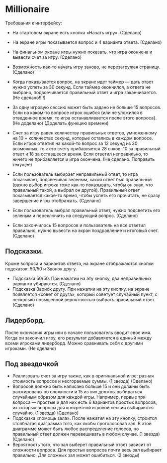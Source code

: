 # Millionaire

Требования к интерфейсу:
 - На стартовом экране есть кнопка «Начать игру». (Сделано)
 - На экране игры показывается вопрос и 4 варианта ответа. (Сделано)
 - На финальном экране игры нужно показать, что игра окончена и вывести счет за игру. (Сделано) 
 - Возможность как-то начать игру заново, не перезагружая страницу. (Сделано) 
 
 - Когда показывается вопрос, на экране идет таймер — дать ответ нужно успеть за 30 секунд. Если таймер окончился, а ответа не выбрано, подвсечивается правильный ответ и игра заканчивается. (Не сделано!!!!)
 - За одну игровую сессию может быть задано не больше 15 вопросов. Если на каком-то вопросе игрок ошибся {или не уложился в отведенное время, то игра останавливается после этого вопроса}. (Не доделано) (Доделать функцию времени)
 - Счет за игру равен количеству правильных ответов, умноженному на 10 + количество секунд, которые остались в каждом вопросе. Если игрок ответил на какой-то вопрос за 12 секунд из 30 возможных, то к его счету прибавляется 28 очков: 10 за правильный ответ и 18 за оставшееся время. Если ответил неправильно, то ничего не прибавляется и игра окончена. (Не сделано. Поправить текущее)
 
 - Если пользователь выбирает неправильный ответ, то игра показывает, подсвечивая зеленым, какой ответ был правильный (важно выбор игрока тоже как-то показывать, чтобы он знал, что правильный такой, а выбрал он другой). Правильный ответ показывается какое-то время, чтобы успеть его прочитать, не сразу завершение игры отображать. (Сделано) 
 - Если пользователь выбрал правильный ответ, нужно подсветить его зеленым и переключить на следующий вопрос. (Сделано) 
 - Если закончилось 15 вопросов и пользователь на все ответил правильно, нужно вывести на экран поздравление и итоговый счет. (Сделано) 

## Подсказки. 
Кроме вопроса и вариантов ответа, на экране отображаются кнопки подсказок: 50/50 и Звонок другу.
 - Подсказка 50/50. При нажатии на эту кнопку, два неправильных варианта убираются. (Сделано) 
 - Подсказка Звонок другу. При нажатии на эту кнопку, на экране появляется «совет от друга», который советует случайный пункт, с несколько повышенной вероятностью выбрать правильный ответ. (Сделано)
 
## Лидерборд. 
После окончания игры или в начале пользователь вводит свое имя. Когда он закончил игру, его результат добавляется в единый между всеми игроками лидерборд. Можно сравнивать себя с другими игроками. (Не сделано)

## Под звездочкой
* Реализовать счет за игру также, как в оригинальной игре: разная стоимость вопросов и несгораемые суммы. (1 звезда) (Сделано) 
* Вопросов должно быть написано больше 15 и они должны быть ранжированы по сложности и 15 из них должны выбираться случайным образом для каждой игры. Например, первые три вопроса — простые и для них есть 6 вариантов простых вопросов, из которых вопросы для конкретной игровой сессии выбираются случайно. (1 звезда) (Сделано) 
* Подсказка «помощь зала». После нажатия на эту кнопку, строится столбчатая диаграмма того, как якобы проголосовал зал. В этой диаграмме может быть любое распределение голосов, но правильный ответ должен перевешивать в любом случае. (1 звезда) (Сделано) 
* Вероятность того, что зал выберет правильный ответ зависит от сложности вопроса. Для простых вопросов почти весь зал выбирает правильно. Для сложных зал может ошибиться. (2 звезды)

